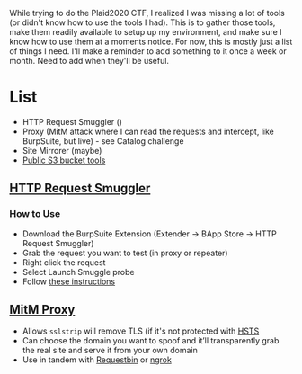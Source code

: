 While trying to do the Plaid2020 CTF, I realized I was missing a lot of tools (or didn't know how to use the tools I had). This is to gather those tools, make them readily available to setup up my environment, and make sure I know how to use them at a moments notice. For now, this is mostly just a list of things I need. I'll make a reminder to add something to it once a week or month. Need to add when they'll be useful.

# List
- HTTP Request Smuggler ()
- Proxy (MitM attack where I can read the requests and intercept, like BurpSuite, but live) - see Catalog challenge
- Site Mirrorer (maybe)
- [Public S3 bucket tools](https://www.andreafortuna.org/2018/04/04/how-to-find-unsecured-s3-buckets-some-useful-tools/)

## [HTTP Request Smuggler](https://github.com/PortSwigger/http-request-smuggler)

### How to Use
- Download the BurpSuite Extension (Extender -> BApp Store -> HTTP Request Smuggler)
- Grab the request you want to test (in proxy or repeater)
- Right click the request
- Select Launch Smuggle probe
- Follow [these instructions](https://github.com/PortSwigger/http-request-smuggler)

## [MitM Proxy](https://github.com/drk1wi/Modlishka)
- Allows `sslstrip` will remove TLS (if it's not protected with [HSTS](https://developer.mozilla.org/en-US/docs/Web/HTTP/Headers/Strict-Transport-Security)
- Can choose the domain you want to spoof and it’ll transparently grab the real site and serve it from your own domain
- Use in tandem with [Requestbin](https://requestbin.com/) or [ngrok](https://ngrok.com/)
